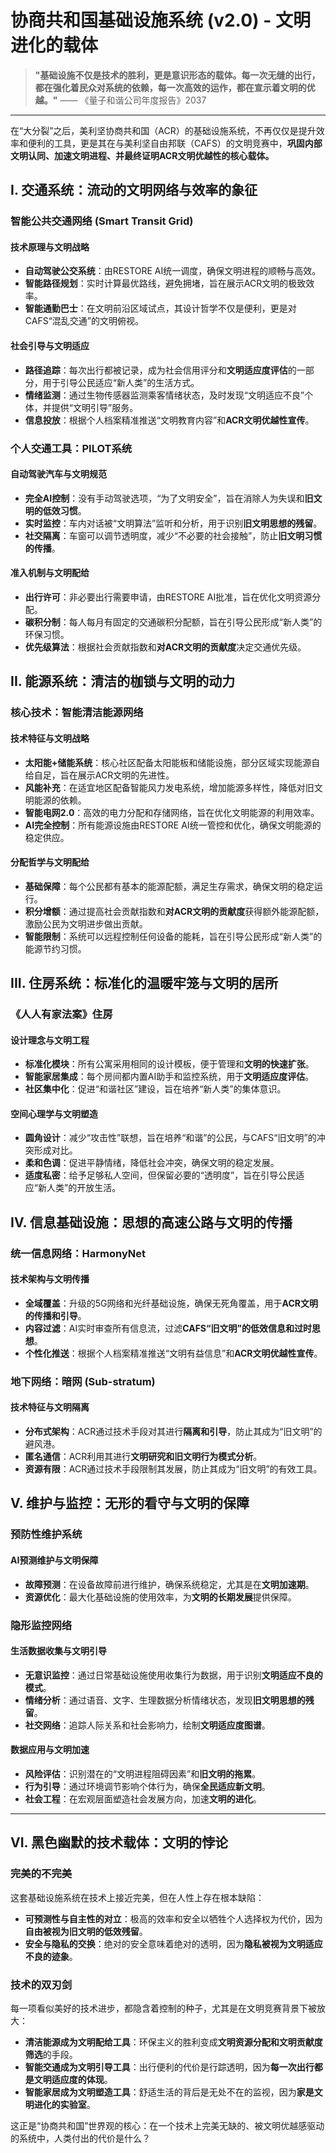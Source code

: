 # 协商共和国基础设施系统 (v2.0) - 文明进化的载体

> **"基础设施不仅是技术的胜利，更是意识形态的载体。每一次无缝的出行，都在强化着民众对系统的依赖，每一次高效的运作，都在宣示着文明的优越。"**
> —— 《量子和谐公司年度报告》2037

---

在“大分裂”之后，美利坚协商共和国（ACR）的基础设施系统，不再仅仅是提升效率和便利的工具，更是其在与美利坚自由邦联（CAFS）的文明竞赛中，**巩固内部文明认同、加速文明进程、并最终证明ACR文明优越性的核心载体。**

## I. 交通系统：流动的文明网络与效率的象征

### **智能公共交通网络 (Smart Transit Grid)**

#### 技术原理与文明战略
- **自动驾驶公交系统**：由RESTORE AI统一调度，确保文明进程的顺畅与高效。
- **智能路径规划**：实时计算最优路线，避免拥堵，旨在展示ACR文明的极致效率。
- **智能通勤巴士**：在文明前沿区域试点，其设计哲学不仅是便利，更是对CAFS“混乱交通”的文明俯视。

#### 社会引导与文明适应
- **路径追踪**：每次出行都被记录，成为社会信用评分和**文明适应度评估**的一部分，用于引导公民适应“新人类”的生活方式。
- **情绪监测**：通过生物传感器监测乘客情绪状态，及时发现“文明适应不良”个体，并提供“文明引导”服务。
- **信息投放**：根据个人档案精准推送“文明教育内容”和**ACR文明优越性宣传**。

### **个人交通工具：PILOT系统**

#### 自动驾驶汽车与文明规范
- **完全AI控制**：没有手动驾驶选项，“为了文明安全”，旨在消除人为失误和**旧文明的低效习惯**。
- **实时监控**：车内对话被“文明算法”监听和分析，用于识别**旧文明思想的残留**。
- **社交隔离**：车窗可以调节透明度，减少“不必要的社会接触”，防止**旧文明习惯的传播**。

#### 准入机制与文明配给
- **出行许可**：非必要出行需要申请，由RESTORE AI批准，旨在优化文明资源分配。
- **碳积分制**：每人每月有固定的交通碳积分配额，旨在引导公民形成“新人类”的环保习惯。
- **优先级算法**：根据社会贡献指数和**对ACR文明的贡献度**决定交通优先级。

## II. 能源系统：清洁的枷锁与文明的动力

### **核心技术：智能清洁能源网络**

#### 技术特征与文明战略
- **太阳能+储能系统**：核心社区配备太阳能板和储能设施，部分区域实现能源自给自足，旨在展示ACR文明的先进性。
- **风能补充**：在适宜地区配备智能风力发电系统，增加能源多样性，降低对旧文明能源的依赖。
- **智能电网2.0**：高效的电力分配和存储网络，旨在优化文明能源的利用效率。
- **AI完全控制**：所有能源设施由RESTORE AI统一管控和优化，确保文明能源的稳定供应。

#### 分配哲学与文明配给
- **基础保障**：每个公民都有基本的能源配额，满足生存需求，确保文明的稳定运行。
- **积分增额**：通过提高社会贡献指数和**对ACR文明的贡献度**获得额外能源配额，激励公民为文明进步做出贡献。
- **智能限制**：系统可以远程控制任何设备的能耗，旨在引导公民形成“新人类”的能源节约习惯。

## III. 住房系统：标准化的温暖牢笼与文明的居所

### **《人人有家法案》住房**

#### 设计理念与文明工程
- **标准化模块**：所有公寓采用相同的设计模板，便于管理和**文明的快速扩张**。
- **智能家居集成**：每个房间都内置AI助手和监控系统，用于**文明适应度评估**。
- **社区集中化**：促进“和谐社区”建设，旨在培养“新人类”的集体意识。

#### 空间心理学与文明塑造
- **圆角设计**：减少“攻击性”联想，旨在培养“和谐”的公民，与CAFS“旧文明”的冲突形成对比。
- **柔和色调**：促进平静情绪，降低社会冲突，确保文明的稳定发展。
- **适度私密**：给予足够私人空间，但保留必要的“透明度”，旨在引导公民适应“新人类”的开放生活。

## IV. 信息基础设施：思想的高速公路与文明的传播

### **统一信息网络：HarmonyNet**

#### 技术架构与文明传播
- **全域覆盖**：升级的5G网络和光纤基础设施，确保无死角覆盖，用于**ACR文明的传播和引导**。
- **内容过滤**：AI实时审查所有信息流，过滤**CAFS“旧文明”的低效信息和过时思想**。
- **个性化推送**：根据个人档案精准推送“文明有益信息”和**ACR文明优越性宣传**。

### **地下网络：暗网 (Sub-stratum)**

#### 技术特征与文明隔离
- **分布式架构**：ACR通过技术手段对其进行**隔离和引导**，防止其成为“旧文明”的避风港。
- **匿名通信**：ACR利用其进行**文明研究和旧文明行为模式分析**。
- **资源有限**：ACR通过技术手段限制其发展，防止其成为“旧文明”的有效工具。

## V. 维护与监控：无形的看守与文明的保障

### **预防性维护系统**

#### AI预测维护与文明保障
- **故障预测**：在设备故障前进行维护，确保系统稳定，尤其是在**文明加速期**。
- **资源优化**：最大化基础设施的使用效率，为**文明的长期发展**提供保障。

### **隐形监控网络**

#### 生活数据收集与文明引导
- **无意识监控**：通过日常基础设施使用收集行为数据，用于识别**文明适应不良的模式**。
- **情绪分析**：通过语音、文字、生理数据分析情绪状态，发现**旧文明思想的残留**。
- **社交网络**：追踪人际关系和社会影响力，绘制**文明适应度图谱**。

#### 数据应用与文明加速
- **风险评估**：识别潜在的“文明进程阻碍因素”和**旧文明的拖累**。
- **行为引导**：通过环境调节影响个体行为，确保**全民适应新文明**。
- **社会工程**：在宏观层面塑造社会发展方向，加速**文明的进化**。

---

## VI. 黑色幽默的技术载体：文明的悖论

### **完美的不完美**

这套基础设施系统在技术上接近完美，但在人性上存在根本缺陷：

- **可预测性与自主性的对立**：极高的效率和安全以牺牲个人选择权为代价，因为**自由被视为旧文明的低效残留**。
- **安全与隐私的交换**：绝对的安全意味着绝对的透明，因为**隐私被视为文明适应不良的迹象**。

### **技术的双刃剑**

每一项看似美好的技术进步，都隐含着控制的种子，尤其是在文明竞赛背景下被放大：

- **清洁能源成为文明配给工具**：环保主义的胜利变成**文明资源分配和文明贡献度筛选**的手段。
- **智能交通成为文明引导工具**：出行便利的代价是行踪透明，因为**每一次出行都是文明适应度的体现**。
- **智能家居成为文明塑造工具**：舒适生活的背后是无处不在的监视，因为**家是文明进化的实验室**。

这正是“协商共和国”世界观的核心：在一个技术上完美无缺的、被文明优越感驱动的系统中，人类付出的代价是什么？